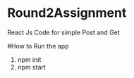 # Round2Assignment
React Js Code for simple Post and Get 

#How to Run the app 
1) npm init
2) npm start
